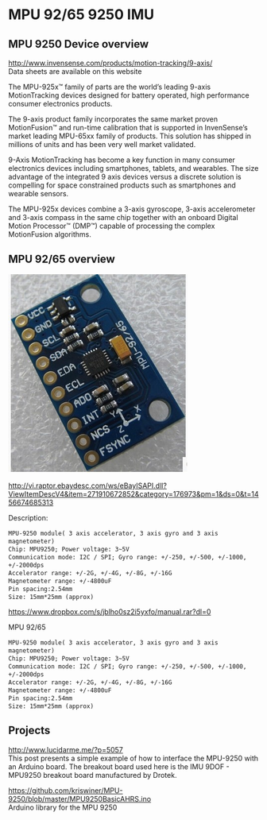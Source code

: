 # MPU 92/65 9250 IMU


## MPU 9250 Device overview
http://www.invensense.com/products/motion-tracking/9-axis/  
Data sheets are available on this website


The MPU-925x™ family of parts are the world’s leading 9-axis MotionTracking devices designed for battery operated, high performance consumer electronics products.

The 9-axis product family incorporates the same market proven MotionFusion™ and run-time calibration that is supported in InvenSense’s market leading MPU-65xx family of products. This solution has shipped in millions of units and has been very well market validated.

9-Axis MotionTracking has become a key function in many consumer electronics devices including smartphones, tablets, and wearables. The size advantage of the integrated 9 axis devices versus a discrete solution is compelling for space constrained products such as smartphones and wearable sensors.

The MPU-925x devices combine a 3-axis gyroscope, 3-axis accelerometer and 3-axis compass in the same chip together with an onboard Digital Motion Processor™ (DMP™) capable of processing the complex MotionFusion algorithms.


## MPU 92/65 overview

![image](images/mpu-92-65.jpg)

http://vi.raptor.ebaydesc.com/ws/eBayISAPI.dll?ViewItemDescV4&item=271910672852&category=176973&pm=1&ds=0&t=1456674685313

Description:

    MPU-9250 module( 3 axis accelerator, 3 axis gyro and 3 axis magnetometer)
    Chip: MPU9250; Power voltage: 3~5V
    Communication mode: I2C / SPI; Gyro range: +/-250, +/-500, +/-1000, +/-2000dps
    Accelerator range: +/-2G, +/-4G, +/-8G, +/-16G
    Magnetometer range: +/-4800uF
    Pin spacing:2.54mm
    Size: 15mm*25mm (approx)

https://www.dropbox.com/s/jblho0sz2i5yxfo/manual.rar?dl=0

MPU 92/65

    MPU-9250 module( 3 axis accelerator, 3 axis gyro and 3 axis magnetometer)
    Chip: MPU9250; Power voltage: 3~5V
    Communication mode: I2C / SPI; Gyro range: +/-250, +/-500, +/-1000, +/-2000dps
    Accelerator range: +/-2G, +/-4G, +/-8G, +/-16G
    Magnetometer range: +/-4800uF
    Pin spacing:2.54mm
    Size: 15mm*25mm (approx)

## Projects


http://www.lucidarme.me/?p=5057   
This post presents a simple example of how to interface the MPU-9250 with an Arduino board. The breakout board used here is the IMU 9DOF - MPU9250 breakout board manufactured by Drotek.

https://github.com/kriswiner/MPU-9250/blob/master/MPU9250BasicAHRS.ino  
Arduino library for the MPU 9250
